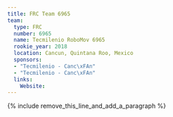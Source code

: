 ```yaml
---
title: FRC Team 6965
team:
  type: FRC
  number: 6965
  name: Tecmilenio RoboMov 6965
  rookie_year: 2018
  location: Cancun, Quintana Roo, Mexico
  sponsors:
  - "Tecmilenio - Canc\xFAn"
  - "Tecmilenio - Canc\xFAn"
  links:
    Website:
---
```


{% include remove_this_line_and_add_a_paragraph %}
